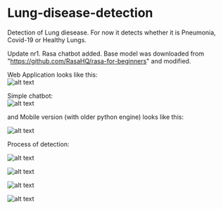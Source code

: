 # Lung-disease-detection
Detection of Lung diesease. For now it detects whether it is Pneumonia, Covid-19 or Healthy Lungs.   

Update nr1. Rasa chatbot added. Base model was downloaded from "https://github.com/RasaHQ/rasa-for-beginners" and modified.

Web Application looks like this:  
![alt text](https://github.com/Suarez94/Lung-disease-detection/blob/master/images/webApp.png)  

Simple chatbot:  
![alt text](https://github.com/Suarez94/Lung-disease-detection/blob/master/images/rasa_flask.png)  

and Mobile version (with older python engine) looks like this:  

![alt text](https://github.com/Suarez94/Lung-disease-detection/blob/master/images/mobileApp.png)  

Process of detection:  

![alt text](https://github.com/Suarez94/Lung-disease-detection/blob/master/images/4.png)    

![alt text](https://github.com/Suarez94/Lung-disease-detection/blob/master/images/5.png)  

![alt text](https://github.com/Suarez94/Lung-disease-detection/blob/master/images/6.png) 

![alt text](https://github.com/Suarez94/Lung-disease-detection/blob/master/images/7.png)  
